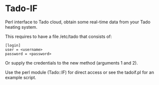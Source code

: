 # Tado-IF
Perl interface to Tado cloud, obtain some real-time data from your Tado heating system.

This requires to have a file /etc/tado that consists of:

```
[login]
user = <username>
password = <password>
```

Or supply the credentials to the new method (arguments 1 and 2).

Use the perl module (Tado::IF) for direct access or see the tadoif.pl for an example script.
